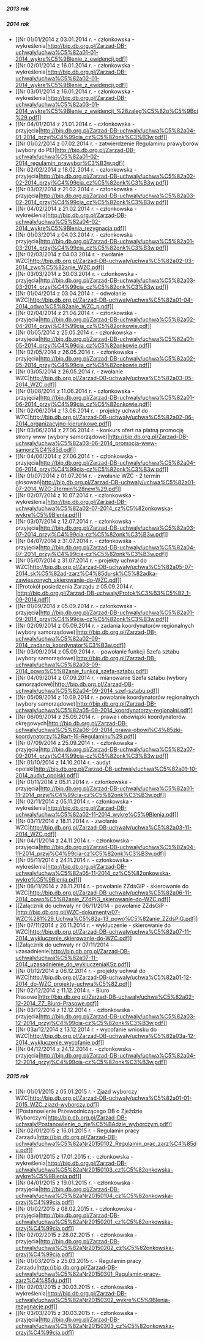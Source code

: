 ##### 2013 rok

##### 2014 rok

* [[Nr 01/01/2014 z 03.01.2014 r. - członkowska - wykreślenia|http://bip.db.org.pl/Zarzad-DB-uchwaly/uchwa%C5%82a01-01-2014_wykre%C5%9Blenie_z_ewidencji.pdf]]
* [[Nr 02/01/2014 z 16.01.2014 r. - członkowska - wykreślenia|http://bip.db.org.pl/Zarzad-DB-uchwaly/uchwa%C5%82a02-01-2014_wykre%C5%9Blenie_z_ewidencji.pdf]]
* [[Nr 03/01/2014 z 16.01.2014 r. - członkowska - wykreślenia|http://bip.db.org.pl/Zarzad-DB-uchwaly/uchwa%C5%82a03-01-2014_wykre%C5%9Blenie_z_ewidencji_%28zaleg%C5%82o%C5%9Bci%29.pdf]]
* [[Nr 04/01/2014 z 21.01.2014 r. - członkowska - przyjęcia|http://bip.db.org.pl/Zarzad-DB-uchwaly/uchwa%C5%82a04-01-2014_przyj%C4%99cia_cz%C5%82onk%C3%B3w.pdf]]
* [[Nr 01/02/2014 z 07.02.2014 r. - zatwierdzenie Regulaminu prawyborów (wybory do PE)|http://bip.db.org.pl/Zarzad-DB-uchwaly/uchwa%C5%82a01-02-2014_regulamin_prawybor%C3%B3w.pdf]]
* [[Nr 02/02/2014 z 18.02.2014 r. - członkowska - przyjęcia|http://bip.db.org.pl/Zarzad-DB-uchwaly/uchwa%C5%82a02-02-2014_przyj%C4%99cia_cz%C5%82onk%C3%B3w.pdf]]
* [[Nr 03/02/2014 z 21.02.2014 r. - członkowska - przyjęcia|http://bip.db.org.pl/Zarzad-DB-uchwaly/uchwa%C5%82a03-02-2014_przyj%C4%99cia_cz%C5%82onk%C3%B3w.pdf]]
* [[Nr 04/02/2014 z 21.02.2014 r. - członkowska - wykreślenia|http://bip.db.org.pl/Zarzad-DB-uchwaly/uchwa%C5%82a04-02-2014_wykre%C5%9Blenia_rezygnacja.pdf]]
* [[Nr 01/03/2014 z 04.03.2014 r. - członkowska - przyjęcia|http://bip.db.org.pl/Zarzad-DB-uchwaly/uchwa%C5%82a01-03-2014_przyj%C4%99cia_cz%C5%82onk%C3%B3w.pdf]]
* [[Nr 02/03/2014 z 04.03.2014 r. - zwołanie WZC|http://bip.db.org.pl/Zarzad-DB-uchwaly/uchwa%C5%82a02-03-2014_zwo%C5%82anie_WZC.pdf]]
* [[Nr 03/03/2014 z 30.03.2014 r. - członkowska - przyjęcia|http://bip.db.org.pl/Zarzad-DB-uchwaly/uchwa%C5%82a03-03-2014_przyj%C4%99cia_cz%C5%82onk%C3%B3w.pdf]]
* [[Nr 01/04/2014 z 03.04.2014 r. - odwołanie WZC|http://bip.db.org.pl/Zarzad-DB-uchwaly/uchwa%C5%82a01-04-2014_odwo%C5%82anie_WZC_p.pdf]]
* [[Nr 02/04/2014 z 21.04.2014 r. - członkowska - przyjęcia|http://bip.db.org.pl/Zarzad-DB-uchwaly/uchwa%C5%82a02-04-2014_przyj%C4%99cia_cz%C5%82onkowie.pdf]]
* [[Nr 01/05/2014 z 25.05.2014 r. - członkowska - przyjęcia|http://bip.db.org.pl/Zarzad-DB-uchwaly/uchwa%C5%82a01-05-2014_przyj%C4%99cia_cz%C5%82onkowie.pdf]]
* [[Nr 02/05/2014 z 26.05.2014 r. - członkowska - przyjęcia|http://bip.db.org.pl/Zarzad-DB-uchwaly/uchwa%C5%82a02-05-2014_przyj%C4%99cia_cz%C5%82onkowie.pdf]]
* [[Nr 03/05/2014 z 26.05.2014 r. - zwołanie WZC|http://bip.db.org.pl/Zarzad-DB-uchwaly/uchwa%C5%82a03-05-2014_WZC.pdf]]
* [[Nr 01/06/2014 z 11.06.2014 r. - członkowska - przyjęcia|http://bip.db.org.pl/Zarzad-DB-uchwaly/uchwa%C5%82a01-06-2014_przyj%C4%99cia_cz%C5%82onkowie.pdf]]
* [[Nr 02/06/2014 z 13.06.2014 r. - projekty uchwał do WZC|http://bip.db.org.pl/Zarzad-DB-uchwaly/uchwa%C5%82a02-06-2014_organizacyjno-kierunkowe.pdf]]
* [[Nr 03/06/2014 z 27.06.2014 r. - konkurs ofert na płatną promocję strony www (wybory samorządowe)|http://bip.db.org.pl/Zarzad-DB-uchwaly/uchwa%C5%82a03-06-2014_promocja-www-samorz%C4%85d.pdf]]
* [[Nr 04/06/2014 z 27.06.2014 r. - członkowska - przyjęcia|http://bip.db.org.pl/Zarzad-DB-uchwaly/uchwa%C5%82a04-06-2014_przyj%C4%99cia-cz%C5%82onk%C3%B3w.pdf]]
* [[Nr 01/07/2014 z 01.07.2014 r. - zwołanie WZC - 2 termin głosowań|http://bip.db.org.pl/Zarzad-DB-uchwaly/uchwa%C5%82a01-07-2014_WZC-2termin%28new%29.pdf]]
* [[Nr 02/07/2014 z 10.07.2014 r. - członkowska - wykreślenia|http://bip.db.org.pl/Zarzad-DB-uchwaly/uchwa%C5%82a02-07-2014_cz%C5%82onkowska-wykre%C5%9Blenia.pdf]]
* [[Nr 03/07/2014 z 12.07.2014 r. - członkowska - przyjęcia|http://bip.db.org.pl/Zarzad-DB-uchwaly/uchwa%C5%82a03-07-2014_przyj%C4%99cia-cz%C5%82onk%C3%B3w.pdf]]
* [[Nr 04/07/2014 z 31.07.2014 r. - członkowska - przyjęcia|http://bip.db.org.pl/Zarzad-DB-uchwaly/uchwa%C5%82a04-07-2014_przyj%C4%99cia-cz%C5%82onk%C3%B3w.pdf]]
* [[Nr 05/07/2014 z 31.07.2014 r. - projekty uchwał do WZC|http://bip.db.org.pl/Zarzad-DB-uchwaly/uchwa%C5%82a05-07-2014_sk%C5%82ad-zarz%C4%85du-sk%C5%82adka-zawieszonych_skierowanie-do-WZC.pdf]]
* [[Protokół posiedzenia Zarządu z 05.09.2014 r. |http://bip.db.org.pl/Zarzad-DB-uchwaly/Protok%C3%B3%C5%82_1-09-2014.pdf]]
* [[Nr 01/09/2014 z 05.09.2014 r. - członkowska - przyjęcia|http://bip.db.org.pl/Zarzad-DB-uchwaly/uchwa%C5%82a01-09-2014_przyj%C4%99cia-cz%C5%82onk%C3%B3w.pdf]]
* [[Nr 02/09/2014 z 05.09.2014 r. - zadania koordynatorów regionalnych (wybory samorządowe)|http://bip.db.org.pl/Zarzad-DB-uchwaly/uchwa%C5%82a02-09-2014_zadania_koordynator%C3%B3w.pdf]]
* [[Nr 03/09/2014 z 05.09.2014 r. - powołanie funkcji Szefa sztabu (wybory samorządowe)|http://bip.db.org.pl/Zarzad-DB-uchwaly/uchwa%C5%82a03-09-2014_powo%C5%82anie_funkcji_szefa-sztabu.pdf]]
* [[Nr 04/09/2014 z 07.09.2014 r. - mianowanie Szefa sztabu (wybory samorządowe)|http://bip.db.org.pl/Zarzad-DB-uchwaly/uchwa%C5%82a04-09-2014_szef-sztabu.pdf]]
* [[Nr 05/09/2014 z 10.09.2014 r. - powołanie koordynatorów regionalnych (wybory samorządowe)|http://bip.db.org.pl/Zarzad-DB-uchwaly/uchwa%C5%82a05-09-2014_koordynatorzy-regionalni.pdf]]
* [[Nr 06/09/2014 z 25.09.2014 r. - prawa i obowiązki koordynatorów okręgowych|http://bip.db.org.pl/Zarzad-DB-uchwaly/uchwa%C5%82a06-09-2014_prawa-obowi%C4%85zki-koordynatorzy%28art-16-Regulaminu%29.pdf]]
* [[Nr 07/09/2014 z 25.09.2014 r. - członkowska - przyjęcia|http://bip.db.org.pl/Zarzad-DB-uchwaly/uchwa%C5%82a07-09-2014_przyj%C4%99cia-cz%C5%82onk%C3%B3w.pdf]]
* [[Nr 01/10/2014 z 14.10.2014 r. - audyt opolski|http://bip.db.org.pl/Zarzad-DB-uchwaly/uchwa%C5%82a01-10-2014_audyt_opolski.pdf]]
* [[Nr 01/11/2014 z 05.11.2014 r. - członkowska - przyjęcia|http://bip.db.org.pl/Zarzad-DB-uchwaly/uchwa%C5%82a01-11-2014_przyj%C4%99cia-cz%C5%82onk%C3%B3w.pdf]]
* [[Nr 02/11/2014 z 05.11.2014 r. - członkowska - wykreślenia|http://bip.db.org.pl/Zarzad-DB-uchwaly/uchwa%C5%82a02-11-2014_wykre%C5%9Blenia.pdf]]
* [[Nr 03/11/2014 z 18.11.2014 r. - zwołanie WZC|http://bip.db.org.pl/Zarzad-DB-uchwaly/uchwa%C5%82a03-11-2014_WZC.pdf]]
* [[Nr 04/11/2014 z 24.11.2014 r. - członkowska - przyjęcia|http://bip.db.org.pl/Zarzad-DB-uchwaly/uchwa%C5%82a04-11-2014_przyj%C4%99cia-cz%C5%82onk%C3%B3w.pdf]]
* [[Nr 05/11/2014 z 24.11.2014 r. - członkowska - wykreślenia|http://bip.db.org.pl/Zarzad-DB-uchwaly/uchwa%C5%82a05-11-2014_cz%C5%82onkowska-wykre%C5%9Blenia.pdf]]
* [[Nr 06/11/2014 z 26.11.2014 r. - powołanie ZZdsGiP - skierowanie do WZC|http://bip.db.org.pl/Zarzad-DB-uchwaly/uchwa%C5%82a06-11-2014_powo%C5%82anie_ZZdPiG_skierowanie-do-WZC.pdf]]
* [[Załącznik do uchwały nr 06/11/2014 - powołanie ZZdsGiP - |http://bip.db.org.pl/WZC-dokumenty/07-WZC%281%29_Uchwa%C5%82a-13_powo%C5%82anie_ZZdsPiG.pdf]]
* [[Nr 07/11/2014 z 26.11.2014 r. - wykluczenie - skierowanie do WZC|http://bip.db.org.pl/Zarzad-DB-uchwaly/uchwa%C5%82a07-11-2014_wykluczenie_skierowanie-do-WZC.pdf]]
* [[Załącznik do uchwały nr 07/11/2014 - uzasadnienie|http://bip.db.org.pl/Zarzad-DB-uchwaly/uchwa%C5%82a07-11-2014_uzasadnienie_do_wykluczeniaKSz.pdf]]
* [[Nr 01/12/2014 z 06.12.2014 r. - projekty uchwał do WZC|http://bip.db.org.pl/Zarzad-DB-uchwaly/uchwa%C5%82a01-12-2014_do-WZC_projekty-uchwa%C5%82.pdf]]
* [[Nr 02/12/2014 z 11.12.2014 r. - Biuro Prasowe|http://bip.db.org.pl/Zarzad-DB-uchwaly/uchwa%C5%82a02-12-2014_ZZ_Biuro-Prasowe.pdf]]
* [[Nr 03/12/2014 z 12.12.2014 r. - członkowska - przyjęcia|http://bip.db.org.pl/Zarzad-DB-uchwaly/uchwa%C5%82a03-12-2014_przyj%C4%99cia-cz%C5%82onk%C3%B3w.pdf]]
* [[Nr 03a/12/2014 z 13.12.2014 r. - wycofanie wniosku do WZC|http://bip.db.org.pl/Zarzad-DB-uchwaly/uchwa%C5%82a03a-12-2014_wykluczenie_wycofanie.pdf]]
* [[Nr 04/12/2014 z 24.12.2014 r. - członkowska - przyjęcia|http://bip.db.org.pl/Zarzad-DB-uchwaly/uchwa%C5%82a04-12-2014_przyj%C4%99cia-cz%C5%82onk%C3%B3w.pdf]]

##### 2015 rok

* [[Nr 01/01/2015 z 05.01.2015 r. - Zjazd wyborczy WZC|http://bip.db.org.pl/Zarzad-DB-uchwaly/uchwa%C5%82a01-01-2015_WZC_zjazd-wyborczy.pdf]]
* [[Postanowienie Przewodniczącego DB o Zjeździe Wyborczym|http://bip.db.org.pl/Zarzad-DB-uchwaly/Postanowienie_o_zje%C5%BAdzie_wyborczym.pdf]]
* [[Nr 02/01/2015 z 16.01.2015 r. - Regulamin pracy Zarządu|http://bip.db.org.pl/Zarzad-DB-uchwaly/uchwa%C5%82aNr20150102_Regulamin_prac_zarz%C4%85du.pdf]]
* [[Nr 03/01/2015 z 17.01.2015 r. - członkowska - wykreślenia|http://bip.db.org.pl/Zarzad-DB-uchwaly/uchwa%C5%82aNr20150103_cz%C5%82onkowska-wykre%C5%9Blenia.pdf]]
* [[Nr 04/01/2015 z 19.01.2015 r. - członkowska - przyjęcia|http://bip.db.org.pl/Zarzad-DB-uchwaly/uchwa%C5%82aNr20150104_cz%C5%82onkowska-przyj%C4%99cia.pdf]]
* [[Nr 01/02/2015 z 08.02.2015 r. - członkowska - przyjęcia|http://bip.db.org.pl/Zarzad-DB-uchwaly/uchwa%C5%82aNr20150201_cz%C5%82onkowska-przyj%C4%99cia.pdf]]
* [[Nr 02/02/2015 z 28.02.2015 r. - członkowska - przyjęcia|http://bip.db.org.pl/Zarzad-DB-uchwaly/uchwa%C5%82aNr20150202_cz%C5%82onkowska-przyj%C4%99cia.pdf]]
* [[Nr 01/03/2015 z 25.03.2015 r. - Regulamin pracy Zarządu|http://bip.db.org.pl/Zarzad-DB-uchwaly/uchwa%C5%82aNr20150301_Regulamin-pracy-zarz%C4%85du.pdf]]
* [[Nr 02/03/2015 z 30.03.2015 r. - członkowska - wykreślenia|http://bip.db.org.pl/Zarzad-DB-uchwaly/uchwa%C5%82aNr20150302_wykre%C5%9Blenia-rezygnacje.pdf]]
* [[Nr 03/03/2015 z 30.03.2015 r. - członkowska - przyjęcia|http://bip.db.org.pl/Zarzad-DB-uchwaly/uchwa%C5%82aNr20150303_cz%C5%82onkowska-przyj%C4%99cia.pdf]]
